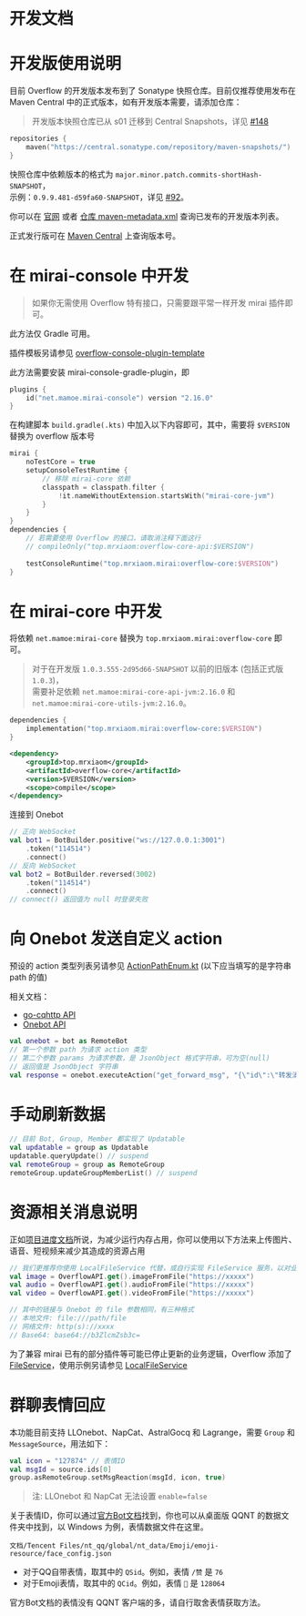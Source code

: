 # 开发文档

# 开发版使用说明

目前 Overflow 的开发版本发布到了 Sonatype 快照仓库。目前仅推荐使用发布在 Maven Central 中的正式版本，如有开发版本需要，请添加仓库：

> 开发版本快照仓库已从 s01 迁移到 Central Snapshots，详见 [#148](https://github.com/MrXiaoM/Overflow/pull/148)

```kotlin
repositories {
    maven("https://central.sonatype.com/repository/maven-snapshots/")
}
```
快照仓库中依赖版本的格式为 `major.minor.patch.commits-shortHash-SNAPSHOT`，  
示例：`0.9.9.481-d59fa60-SNAPSHOT`，详见 [#92](https://github.com/MrXiaoM/Overflow/issues/92)。

你可以在 [官网](https://mirai.mrxiaom.top/#get-started) 或者 [仓库 maven-metadata.xml](https://central.sonatype.com/repository/maven-snapshots//top/mrxiaom/mirai/overflow-core/maven-metadata.xml) 查询已发布的开发版本列表。  

正式发行版可在 [Maven Central](https://central.sonatype.com/search?q=g%3Atop.mrxiaom.mirai) 上查询版本号。

# 在 mirai-console 中开发

> 如果你无需使用 Overflow 特有接口，只需要跟平常一样开发 mirai 插件即可。

此方法仅 Gradle 可用。

插件模板另请参见 [overflow-console-plugin-template](https://github.com/project-tRNA/overflow-console-plugin-template)

此方法需要安装 mirai-console-gradle-plugin，即
```kotlin
plugins {
    id("net.mamoe.mirai-console") version "2.16.0"
}
```
在构建脚本 `build.gradle(.kts)` 中加入以下内容即可，其中，需要将 `$VERSION` 替换为 overflow 版本号

```kotlin
mirai {
    noTestCore = true
    setupConsoleTestRuntime {
        // 移除 mirai-core 依赖
        classpath = classpath.filter {
            !it.nameWithoutExtension.startsWith("mirai-core-jvm")
        }
    }
}
dependencies {
    // 若需要使用 Overflow 的接口，请取消注释下面这行
    // compileOnly("top.mrxiaom:overflow-core-api:$VERSION")
    
    testConsoleRuntime("top.mrxiaom.mirai:overflow-core:$VERSION")
}
```

# 在 mirai-core 中开发

将依赖 `net.mamoe:mirai-core` 替换为 `top.mrxiaom.mirai:overflow-core` 即可。

> 对于在开发版 `1.0.3.555-2d95d66-SNAPSHOT` 以前的旧版本 (包括正式版 `1.0.3`)，  
> 需要补足依赖 `net.mamoe:mirai-core-api-jvm:2.16.0` 和 `net.mamoe:mirai-core-utils-jvm:2.16.0`。

```kotlin
dependencies {
    implementation("top.mrxiaom.mirai:overflow-core:$VERSION")
}
```
```xml
<dependency>
    <groupId>top.mrxiaom</groupId>
    <artifactId>overflow-core</artifactId>
    <version>$VERSION</version>
    <scope>compile</scope>
</dependency>
```

连接到 Onebot

```kotlin
// 正向 WebSocket
val bot1 = BotBuilder.positive("ws://127.0.0.1:3001")
    .token("114514")
    .connect()
// 反向 WebSocket
val bot2 = BotBuilder.reversed(3002)
    .token("114514")
    .connect()
// connect() 返回值为 null 时登录失败
```

# 向 Onebot 发送自定义 action

预设的 action 类型列表另请参见 [ActionPathEnum.kt](https://github.com/MrXiaoM/Overflow/blob/main/overflow-core/src/main/kotlin/cn/evolvefield/onebot/sdk/enums/ActionPathEnum.kt) (以下应当填写的是字符串 path 的值)

相关文档：
+ [go-cqhttp API](https://docs.go-cqhttp.org/api)
+ [Onebot API](https://github.com/botuniverse/onebot-11/blob/master/api/public.md)

```kotlin
val onebot = bot as RemoteBot
// 第一个参数 path 为请求 action 类型
// 第二个参数 params 为请求参数，是 JsonObject 格式字符串，可为空(null)
// 返回值是 JsonObject 字符串
val response = onebot.executeAction("get_forward_msg", "{\"id\":\"转发消息ID\"}")
```

# 手动刷新数据

```kotlin
// 目前 Bot, Group, Member 都实现了 Updatable
val updatable = group as Updatable
updatable.queryUpdate() // suspend
val remoteGroup = group as RemoteGroup
remoteGroup.updateGroupMemberList() // suspend
```

# 资源相关消息说明

正如[项目进度文档](/docs/dev/progress.md#资源相关消息说明)所说，为减少运行内存占用，你可以使用以下方法来上传图片、语音、短视频来减少其造成的资源占用

```kotlin
// 我们更推荐你使用 LocalFileService 代替，或自行实现 FileService 服务，以对业务逻辑造成尽可能低的影响
val image = OverflowAPI.get().imageFromFile("https://xxxxx")
val audio = OverflowAPI.get().audioFromFile("https://xxxxx")
val video = OverflowAPI.get().videoFromFile("https://xxxxx")

// 其中的链接与 Onebot 的 file 参数相同，有三种格式
// 本地文件: file:///path/file
// 网络文件: http(s)://xxxx
// Base64: base64://b3ZlcmZsb3c=
```

为了兼容 mirai 已有的部分插件等可能已停止更新的业务逻辑，Overflow 添加了 [FileService](https://github.com/MrXiaoM/Overflow/blob/main/overflow-core-api/src/main/kotlin/top/mrxiaom/overflow/spi/FileService.kt)，使用示例另请参见 [LocalFileService](https://github.com/MrXiaoM/LocalFileService)

# 群聊表情回应

本功能目前支持 LLOnebot、NapCat、AstralGocq 和 Lagrange，需要 `Group` 和 `MessageSource`，用法如下：
```kotlin
val icon = "127874" // 表情ID
val msgId = source.ids[0]
group.asRemoteGroup.setMsgReaction(msgId, icon, true)
```
> 注: LLOnebot 和 NapCat 无法设置 `enable=false`

关于表情ID，你可以通过[官方Bot文档](https://bot.q.qq.com/wiki/develop/api-v2/openapi/emoji/model.html#EmojiType)找到，你也可以从桌面版 QQNT 的数据文件夹中找到，以 Windows 为例，表情数据文件在这里。
```
文档/Tencent Files/nt_qq/global/nt_data/Emoji/emoji-resource/face_config.json
```

+ 对于QQ自带表情，取其中的 `QSid`。例如，表情 `/赞` 是 `76`
+ 对于Emoji表情，取其中的 `QCid`。例如，表情 `👀` 是 `128064`

官方Bot文档的表情没有 QQNT 客户端的多，请自行取舍表情获取方法。
